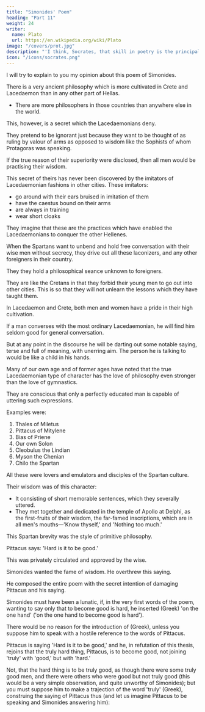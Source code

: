 ```yaml
---
title: "Simonides' Poem"
heading: "Part 11"
weight: 24
writer:
  name: Plato
  url: https://en.wikipedia.org/wiki/Plato
image: "/covers/prot.jpg"
description: "'I think, Socrates, that skill in poetry is the principal part of education'"
icon: "/icons/socrates.png"
---
```



I will try to explain to you my opinion about this poem of Simonides. 

There is a very ancient philosophy which is more cultivated in Crete and Lacedaemon than in any other part of Hellas.
- There are more philosophers in those countries than anywhere else in the world. 

This, however, is a secret which the Lacedaemonians deny.

They pretend to be ignorant just because they want to be thought of as ruling by valour of arms as opposed to wisdom like the Sophists of whom Protagoras was speaking.

If the true reason of their superiority were disclosed, then all men would be practising their wisdom. 

This secret of theirs has never been discovered by the imitators of Lacedaemonian fashions in other cities. These imitators:
- go around with their ears bruised in imitation of them
- have the caestus bound on their arms
- are always in training
- wear short cloaks

They imagine that these are the practices which have enabled the Lacedaemonians to conquer the other Hellenes.

When the Spartans want to unbend and hold free conversation with their wise men without secrecy, they drive out all these laconizers, and any other foreigners in their country.

<!-- , and are no longer satisfied with mere secret intercourse,  -->

They they hold a philosophical seance unknown to foreigners. 

They are like the Cretans in that they forbid their young men to go out into other cities. This is so that they will not unlearn the lessons which they have taught them. 

In Lacedaemon and Crete, both men and women have a pride in their high cultivation.

<!-- Hereby you may know that I am right in attributing to the Lacedaemonians this excellence in philosophy and speculation:  -->

If a man converses with the most ordinary Lacedaemonian, he will find him seldom good for general conversation.

But at any point in the discourse he will be darting out some notable saying, terse and full of meaning, with unerring aim. The person he is talking to would be like a child in his hands. 

Many of our own age and of former ages have noted that the true Lacedaemonian type of character has the love of philosophy even stronger than the love of gymnastics. 

They are conscious that only a perfectly educated man is capable of uttering such expressions.

Examples were:

1. Thales of Miletus
2. Pittacus of Mitylene
3. Bias of Priene
4. Our own Solon
5. Cleobulus the Lindian
6. Myson the Chenian
7. Chilo the Spartan

All these were lovers and emulators and disciples of the Spartan culture.

Their wisdom was of this character:

- It consisting of short memorable sentences, which they severally uttered.
- They met together and dedicated in the temple of Apollo at Delphi, as the first-fruits of their wisdom, the far-famed inscriptions, which are in all men's mouths—'Know thyself,' and 'Nothing too much.'


This Spartan brevity was the style of primitive philosophy.

Pittacus says:  'Hard is it to be good.' 

This was privately circulated and approved by the wise.

Simonides wanted the fame of wisdom. He overthrew this saying.

 <!-- as if he had won a victory over some famous athlete, he would carry off the palm among his contemporaries.  -->

He composed the entire poem with the secret intention of damaging Pittacus and his saying.

<!-- Let us all unite in examining his words, and see whether I am speaking the truth.  -->

Simonides must have been a lunatic, if, in the very first words of the poem, wanting to say only that to become good is hard, he inserted (Greek) 'on the one hand' ('on the one hand to become good is hard').

There would be no reason for the introduction of (Greek), unless you suppose him to speak with a hostile reference to the words of Pittacus. 

Pittacus is saying 'Hard is it to be good,' and he, in refutation of this thesis, rejoins that the truly hard thing, Pittacus, is to become good, not joining 'truly' with 'good,' but with 'hard.'

Not, that the hard thing is to be truly good, as though there were some truly good men, and there were others who were good but not truly good (this would be a very simple observation, and quite unworthy of Simonides); but you must suppose him to make a trajection of the word 'truly' (Greek), construing the saying of Pittacus thus (and let us imagine Pittacus to be speaking and Simonides answering him): 

